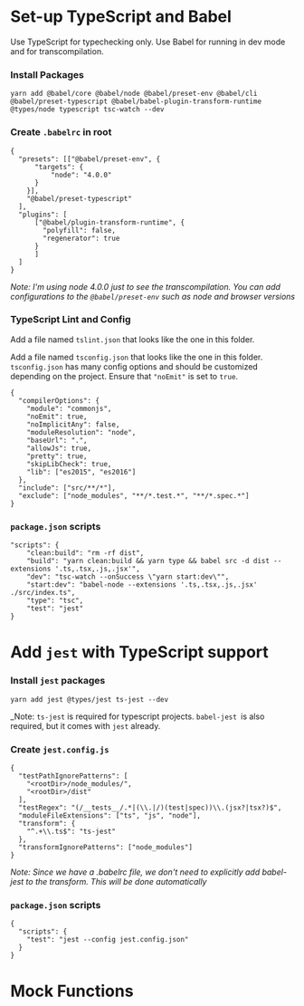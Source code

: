 # Set-up TypeScript and Babel

Use TypeScript for typechecking only. Use Babel for running in dev mode and for transcompilation.

### Install Packages

`yarn add @babel/core @babel/node @babel/preset-env @babel/cli @babel/preset-typescript @babel/babel-plugin-transform-runtime @types/node typescript tsc-watch --dev`

### Create `.babelrc` in root

```
{
  "presets": [["@babel/preset-env", {
      "targets": {
          "node": "4.0.0"
      }
    }],
    "@babel/preset-typescript"
  ],
  "plugins": [
      ["@babel/plugin-transform-runtime", {
        "polyfill": false,
        "regenerator": true
      }
      ]
  ]
}
```

_Note: I'm using node 4.0.0 just to see the transcompilation. You can add configurations to the `@babel/preset-env` such as node and browser versions_

### TypeScript Lint and Config

Add a file named `tslint.json` that looks like the one in this folder.

Add a file named `tsconfig.json` that looks like the one in this folder. `tsconfig.json` has many config options and should be customized depending on the project. Ensure that `"noEmit"` is set to `true`.

```
{
  "compilerOptions": {
    "module": "commonjs",
    "noEmit": true,
    "noImplicitAny": false,
    "moduleResolution": "node",
    "baseUrl": ".",
    "allowJs": true,
    "pretty": true,
    "skipLibCheck": true,
    "lib": ["es2015", "es2016"]
  },
  "include": ["src/**/*"],
  "exclude": ["node_modules", "**/*.test.*", "**/*.spec.*"]
}
```

### `package.json` scripts

```
"scripts": {
    "clean:build": "rm -rf dist",
    "build": "yarn clean:build && yarn type && babel src -d dist --extensions '.ts,.tsx,.js,.jsx'",
    "dev": "tsc-watch --onSuccess \"yarn start:dev\"",
    "start:dev": "babel-node --extensions '.ts,.tsx,.js,.jsx' ./src/index.ts",
    "type": "tsc",
    "test": "jest"
}
```

# Add `jest` with TypeScript support

### Install `jest` packages

`yarn add jest @types/jest ts-jest --dev`

_Note: `ts-jest` is required for typescript projects. `babel-jest `is also required, but it comes with `jest` already.  

### Create `jest.config.js`

```
{
  "testPathIgnorePatterns": [
    "<rootDir>/node_modules/",
    "<rootDir>/dist"
  ],
  "testRegex": "(/__tests__/.*|(\\.|/)(test|spec))\\.(jsx?|tsx?)$",
  "moduleFileExtensions": ["ts", "js", "node"],
  "transform": {
    "^.+\\.ts$": "ts-jest"
  },
  "transformIgnorePatterns": ["node_modules"]
}
```

_Note: Since we have a .babelrc file, we don't need to explicitly add babel-jest to the transform. This will be done automatically_

### `package.json` scripts

```
{
  "scripts": {
    "test": "jest --config jest.config.json"
  }
}
```

# Mock Functions

